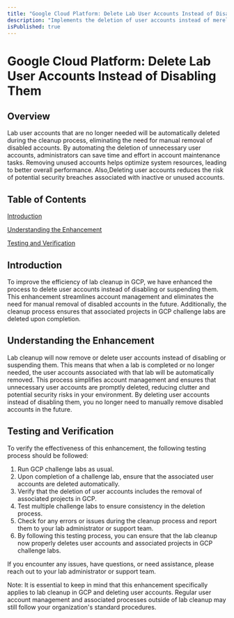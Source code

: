 ```yaml
---
title: "Google Cloud Platform: Delete Lab User Accounts Instead of Disabling Them"
description: "Implements the deletion of user accounts instead of merely disabling or suspending them."
isPublished: true
---
```


# Google Cloud Platform: Delete Lab User Accounts Instead of Disabling Them

## Overview

Lab user accounts that are no longer needed will be automatically deleted during the cleanup process, eliminating the need for manual removal of disabled accounts. By automating the deletion of unnecessary user accounts, administrators can save time and effort in account maintenance tasks.
Removing unused accounts helps optimize system resources, leading to better overall performance. Also,Deleting user accounts reduces the risk of potential security breaches associated with inactive or unused accounts.

## Table of Contents

[Introduction](#introduction)

[Understanding the Enhancement](#understanding-the-enhancement)

[Testing and Verification](#testing-and-verification)

## Introduction

To improve the efficiency of lab cleanup in GCP, we have enhanced the process to delete user accounts instead of disabling or suspending them. This enhancement streamlines account management and eliminates the need for manual removal of disabled accounts in the future. Additionally, the cleanup process ensures that associated projects in GCP challenge labs are deleted upon completion.

## Understanding the Enhancement

Lab cleanup will now remove or delete user accounts instead of disabling or suspending them. This means that when a lab is completed or no longer needed, the user accounts associated with that lab will be automatically removed. This process simplifies account management and ensures that unnecessary user accounts are promptly deleted, reducing clutter and potential security risks in your environment. By deleting user accounts instead of disabling them, you no longer need to manually remove disabled accounts in the future.

## Testing and Verification

To verify the effectiveness of this enhancement, the following testing process should be followed:

1.  Run GCP challenge labs as usual.
1.  Upon completion of a challenge lab, ensure that the associated user accounts are deleted automatically.
1.  Verify that the deletion of user accounts includes the removal of associated projects in GCP.
1.  Test multiple challenge labs to ensure consistency in the deletion process.
1.  Check for any errors or issues during the cleanup process and report them to your lab administrator or support team.
1.  By following this testing process, you can ensure that the lab cleanup now properly deletes user accounts and associated projects in GCP challenge labs.

If you encounter any issues, have questions, or need assistance, please reach out to your lab administrator or support team.

Note: It is essential to keep in mind that this enhancement specifically applies to lab cleanup in GCP and deleting user accounts. Regular user account management and associated processes outside of lab cleanup may still follow your organization's standard procedures.